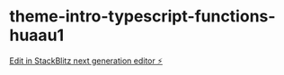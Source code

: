 # theme-intro-typescript-functions-huaau1

[Edit in StackBlitz next generation editor ⚡️](https://stackblitz.com/~/github.com/l3miage-bouquean/theme-intro-typescript-functions-huaau1)